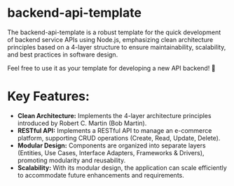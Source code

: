 # backend-api-template
The backend-api-template is a robust template for the quick development of backend service APIs using Node.js, emphasizing clean architecture principles based on a 4-layer structure to ensure maintainability, scalability, and best practices in software design. 

Feel free to use it as your template for developing a new API backend! 🚀 

# Key Features:
* **Clean Architecture:** Implements the 4-layer architecture principles introduced by Robert C. Martin (Bob Martin).
* **RESTful API:** Implements a RESTful API to manage an e-commerce platform, supporting CRUD operations (Create, Read, Update, Delete).
* **Modular Design:** Components are organized into separate layers (Entities, Use Cases, Interface Adapters, Frameworks & Drivers), promoting modularity and reusability.
* **Scalability:** With its modular design, the application can scale efficiently to accommodate future enhancements and requirements.

